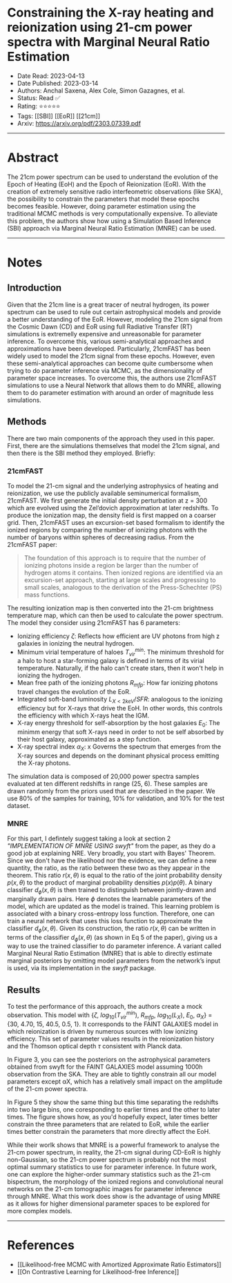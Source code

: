 # Constraining the X-ray heating and reionization using 21-cm power spectra with Marginal Neural Ratio Estimation

- Date Read: 2023-04-13
- Date Published: 2023-03-14
- Authors: Anchal Saxena, Alex Cole, Simon Gazagnes, et al.
- Status: Read ✅
- Rating: ⭐️⭐️⭐️⭐️⭐️ 
- Tags: [[SBI]] [[EoR]] [[21cm]]
- Arxiv: https://arxiv.org/pdf/2303.07339.pdf

---
# Abstract
The 21cm power spectrum can be used to understand the evolution of the Epoch of Heating (EoH) and the Epoch of Reionization (EoR). With the creation of extremely sensitive radio interfeometric observations (like SKA), the possibility to constrain the parameters that model these epochs becomes feasible. However, doing parameter estimation using the traditional MCMC methods is very computationally expensive. To alleviate this problem, the authors show how using a Simulation Based Inference (SBI) approach via Marginal Neural Ratio Estimation (MNRE) can be used.

---
# Notes
## Introduction
Given that the 21cm line is a great tracer of neutral hydrogen, its power spectrum can be used to rule out certain astrophysical models and provide a better understanding of the EoR. However, modeling the 21cm signal from the Cosmic Dawn (CD) and EoR using full Radiative Transfer (RT) simulations is extremelly expensive and unreasonable for parameter inference. To overcome this, various semi-analytical approaches and approximations have been developed. Particularly, 21cmFAST has been widely used to model the 21cm signal from these epochs. However, even these semi-analytical approaches can become quite cumbersome when trying to do parameter inference via MCMC, as the dimensionality of parameter space increases. To overcome this, the authors use 21cmFAST simulations to use a Neural Network that allows them to do MNRE, allowing them to do parameter estimation with around an order of magnitude less simulations. 

## Methods
There are two main components of the approach they used in this paper. First, there are the simulations themselves that model the 21cm signal, and then there is the SBI method they employed. Briefly:

### 21cmFAST
To model the 21-cm signal and the underlying astrophysics of heating and reionization, we use the publicly available seminumerical formalism, 21cmFAST. We first generate the initial density perturbation at z = 300 which are evolved using the Zel’dovich approximation at later redshifts. To produce the ionization map, the density field is first mapped on a coarser grid. Then, 21cmFAST uses an excursion-set based formalism to identify the ionized regions by comparing the number of ionizing photons with the number of baryons within spheres of decreasing radius. From the 21cmFAST paper:

> The foundation of this approach is to require that the number of ionizing photons inside a region be larger than the number of hydrogen atoms it contains. Then ionized regions are identified via an excursion-set approach, starting at large scales and progressing to small scales, analogous to the derivation of the Press-Schechter (PS) mass functions.

The resulting ionization map is then converted into the 21-cm brightness temperature map, which can then be used to calculate the power spectrum. The model they consider using 21cmFAST has 6 parameters:

- Ionizing efficiency $\zeta$: Reflects how efficient are UV photons from high z galaxies in ionizing the neutral hydrogen. 
- Minimum virial temperature of haloes $T^{min}_{vir}$: The minimum threshold for a halo to host a star-forming galaxy is defined in terms of its virial temperature. Naturally, if the halo can't create stars, then it won't help in ionizing the hydrogen.
- Mean free path of the ionizing photons $R_{mfp}$: How far ionizing photons travel changes the evolution of the EoR.
- Integrated soft-band luminosity $L_{X<2 keV}/SFR$: analogous to the ionizing efficiency but for X-rays that drive the EoH. In other words, this controls the efficiency with which X-rays heat the IGM.
- X-ray energy threshold for self-absorption by the host galaxies $E_0$: The minimm energy that soft X-rays need in order to not be self absorbed by their host galaxy, approximated as a step function.
- X-ray spectral index $\alpha _X$: x Governs the spectrum that emerges from the X-ray sources and depends on the dominant physical process emitting the X-ray photons.

The simulation data is composed of 20,000 power spectra samples evaluated at ten different redshifts in range (25, 6). These samples are drawn randomly from the priors used that are described in the paper. We use 80% of the samples for training, 10% for validation, and 10% for the test dataset.

### MNRE
For this part, I defintely suggest taking a look at section 2 *"IMPLEMENTATION OF MNRE USING swyft"* from the paper, as they do a good job at explaining NRE. Very broadly, you start with Bayes' Theorem. Since we don't have the likelihood nor the evidence, we can define a new quantity, the ratio, as the ratio between these two as they appear in the theorem. This ratio $r(x, \theta)$ is equal to the ratio of the joint probability density $p(x, \theta)$ to the product of marginal probability densities $p(x) p(\theta)$. A binary classifier $d_\phi(x, \theta)$ is then trained to distinguish between jointly-drawn and marginally drawn pairs. Here $\phi$ denotes the learnable parameters of the model, which are updated as the model is trained. This learning problem is associated with a binary cross-entropy loss function. Therefore, one can train a neural network that uses this loss function to approximate the classifier $d_\phi(x, \theta)$. Given its construction, the ratio $r(x, \theta)$ can be written in terms of the classifier $d_\phi(x, \theta)$ (as shown in Eq 5 of the paper), giving us a way to use the trained classifier to do parameter inference. A variant called Marginal Neural Ratio Estimation (MNRE) that is able to directly estimate marginal posteriors by omitting model parameters from the network’s input is used, via its implementation in the *swyft* package.

## Results
To test the performance of this approach, the authors create a mock observation. This model with {$\zeta$, $log_{10}(T^{min}_{vir})$, $R_{mfp}$, $log_{10}(L_X)$, $E_0$, $\alpha_X$} = {30, 4.70, 15, 40.5, 0.5, 1}. It corresponds to the FAINT GALAXIES model in which reionization is driven by numerous sources with low ionizing efficiency. This set of parameter values results in the reionization history and the Thomson optical depth $\tau$ consistent with Planck data.

In Figure 3, you can see the posteriors on the astrophysical parameters obtained from swyft for the FAINT GALAXIES model assuming 1000h observation from the SKA. They are able to tightly constrain all our model parameters except αX, which has a relatively small impact on the amplitude of the 21-cm power spectra.

In Figure 5 they show the same thing but this time separating the redshifts into two large bins, one coresponding to earlier times and the other to later times. The figure shows how, as you'd hopefully expect, later times better constrain the three parameters that are related to EoR, while the earlier times better constrain the parameters that more directly affect the EoH.

While their worlk shows that MNRE is a powerful framework to analyse the 21-cm power spectrum, in reality, the 21-cm signal during CD-EoR is highly non-Gaussian, so the 21-cm power spectrum is probably not the most optimal summary statistics to use for parameter inference. In future work, one can explore the higher-order summary statistics such as the 21-cm bispectrum, the morphology of the ionized regions  and convolutional neural networks on the 21-cm tomographic images for parameter inference through MNRE. What this work does show is the advantage of using MNRE as it allows for higher dimensional parameter spaces to be explored for more complex models.


---
# References

- [[Likelihood-free MCMC with Amortized Approximate Ratio Estimators]]
- [[On Contrastive Learning for Likelihood-free Inference]]
